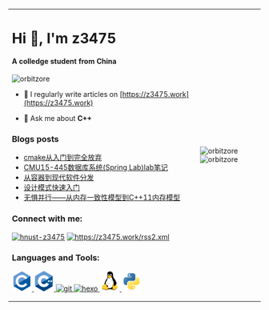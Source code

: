 <html>
<table style="margin-left: auto; margin-right: auto;">
<tr>
<td>
<h1> Hi 👋, I'm z3475 </h1>

<h4> A colledge student from China </h4>

<img src="https://komarev.com/ghpvc/?username=orbitzore&label=Profile%20views&color=0e75b6&style=flat" alt="orbitzore" />

- 📝 I regularly write articles on [https://z3475.work](https://z3475.work)

- 💬 Ask me about **C++**

<h3>  Blogs posts </h3>

<!-- BLOG-POST-LIST:START -->
- [cmake从入门到完全放弃](http://z3475.work/rebirth/2023/07/31/cmake%E4%BB%8E%E5%85%A5%E9%97%A8%E5%88%B0%E5%AE%8C%E5%85%A8%E6%94%BE%E5%BC%83/)
- [CMU15-445数据库系统&lpar;Spring Lab&rpar;lab笔记](http://z3475.work/rebirth/2023/05/12/CMU15-445%E6%95%B0%E6%8D%AE%E5%BA%93%E7%B3%BB%E7%BB%9Flab%E7%AC%94%E8%AE%B0/)
- [从容器到现代软件分发](http://z3475.work/rebirth/2023/03/28/%E4%BB%8E%E5%AE%B9%E5%99%A8%E5%88%B0%E7%8E%B0%E4%BB%A3%E8%BD%AF%E4%BB%B6%E5%88%86%E5%8F%91/)
- [设计模式快速入门](http://z3475.work/rebirth/2023/03/16/%E8%AE%BE%E8%AE%A1%E6%A8%A1%E5%BC%8F%E5%BF%AB%E9%80%9F%E5%85%A5%E9%97%A8/)
- [无惧并行——从内存一致性模型到C++11内存模型](http://z3475.work/rebirth/2023/03/09/%E6%97%A0%E6%83%A7%E5%B9%B6%E5%8F%911/)
<!-- BLOG-POST-LIST:END -->

<h3 align="left">Connect with me:</h3>
<p align="left">
<a href="https://codeforces.com/profile/hnust-z3475" target="blank"><img align="center" src="https://raw.githubusercontent.com/rahuldkjain/github-profile-readme-generator/master/src/images/icons/Social/codeforces.svg" alt="hnust-z3475" height="30" width="40" /></a>
<a href="/https://z3475.work/rss2.xml" target="blank"><img align="center" src="https://raw.githubusercontent.com/rahuldkjain/github-profile-readme-generator/master/src/images/icons/Social/rss.svg" alt="https://z3475.work/rss2.xml" height="30" width="40" /></a>
</p>

<h3 align="left">Languages and Tools:</h3>
<p align="left"> <a href="https://www.cprogramming.com/" target="_blank" rel="noreferrer"> <img src="https://raw.githubusercontent.com/devicons/devicon/master/icons/c/c-original.svg" alt="c" width="40" height="40"/> </a> <a href="https://www.w3schools.com/cpp/" target="_blank" rel="noreferrer"> <img src="https://raw.githubusercontent.com/devicons/devicon/master/icons/cplusplus/cplusplus-original.svg" alt="cplusplus" width="40" height="40"/> </a> <a href="https://git-scm.com/" target="_blank" rel="noreferrer"> <img src="https://www.vectorlogo.zone/logos/git-scm/git-scm-icon.svg" alt="git" width="40" height="40"/> </a> <a href="hexo.io/" target="_blank" rel="noreferrer"> <img src="https://www.vectorlogo.zone/logos/hexoio/hexoio-icon.svg" alt="hexo" width="40" height="40"/> </a> <a href="https://www.linux.org/" target="_blank" rel="noreferrer"> <img src="https://raw.githubusercontent.com/devicons/devicon/master/icons/linux/linux-original.svg" alt="linux" width="40" height="40"/> </a> <a href="https://www.python.org" target="_blank" rel="noreferrer"> <img src="https://raw.githubusercontent.com/devicons/devicon/master/icons/python/python-original.svg" alt="python" width="40" height="40"/> </a> </p>
</td>

<td>
<img  src="https://github-readme-stats.vercel.app/api?username=orbitzore&show_icons=true&locale=en" alt="orbitzore" />
<img  src="https://github-readme-streak-stats.herokuapp.com/?user=orbitzore&" alt="orbitzore" />
</td>

</tr>
</table>
</html>